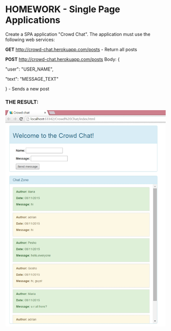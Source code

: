 # HOMEWORK - Single Page Applications

Create a SPA application "Crowd Chat".
The application must use the following web services:

**GET** http://crowd-chat.herokuapp.com/posts -
Return all posts

**POST** http://crowd-chat.herokuapp.com/posts
Body: { 

"user": "USER_NAME", 

"text": "MESSAGE_TEXT"

} -
 Sends a new post

### THE RESULT:


<img src="images/crowd-chat.jpg" />

